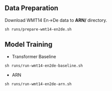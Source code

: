 ## Data Preparation

Download WMT14 En->De data to **ARN/** directory.   

[Link]: https://drive.google.com/file/d/1_dXmqiTKCfg7N41neKzxbgCynts0zXJo/view?usp=sharing

```shell
sh runs/prepare-wmt14-en2de.sh
```

## Model Training

- Transformer Baseline

```shell
sh runs/run-wmt14-en2de-baseline.sh
```

- ARN

```shell
sh runs/run-wmt14-en2de-arn.sh
```

